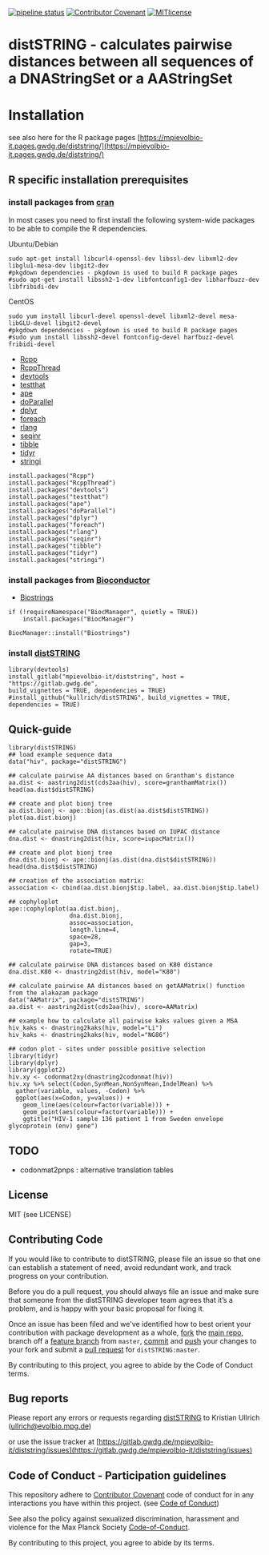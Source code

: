 [![pipeline status](https://gitlab.gwdg.de/mpievolbio-it/diststring/badges/master/pipeline.svg)](https://gitlab.gwdg.de/mpievolbio-it/diststring/-/commits/master)
[![Contributor Covenant](https://img.shields.io/badge/Contributor%20Covenant-v2.0%20adopted-ff69b4.svg)](CODE_OF_CONDUCT.md)
[![MITlicense](http://img.shields.io/badge/license-MIT-brightgreen.svg)](http://opensource.org/licenses/MIT)


distSTRING - calculates pairwise distances between all sequences of a DNAStringSet or a AAStringSet
=========

# Installation

see also here for the R package pages [https://mpievolbio-it.pages.gwdg.de/diststring/](https://mpievolbio-it.pages.gwdg.de/diststring/)

## R specific installation prerequisites

### install packages from [cran](https://cran.r-project.org/web/packages/index.html)

In most cases you need to first install the following system-wide packages to be able to compile the R dependencies.

Ubuntu/Debian

```
sudo apt-get install libcurl4-openssl-dev libssl-dev libxml2-dev libglu1-mesa-dev libgit2-dev
#pkgdown dependencies - pkgdown is used to build R package pages
#sudo apt-get install libssh2-1-dev libfontconfig1-dev libharfbuzz-dev libfribidi-dev
```

CentOS

```
sudo yum install libcurl-devel openssl-devel libxml2-devel mesa-libGLU-devel libgit2-devel
#pkgdown dependencies - pkgdown is used to build R package pages
#sudo yum install libssh2-devel fontconfig-devel harfbuzz-devel fribidi-devel
```

- [Rcpp](https://cran.r-project.org/web/packages/Rcpp/index.html)
- [RcppThread](https://cran.r-project.org/web/packages/RcppThread/index.html)
- [devtools](https://cran.r-project.org/web/packages/devtools/index.html)
- [testthat](https://cran.r-project.org/web/packages/testthat/index.html)
- [ape](https://cran.r-project.org/web/packages/ape/index.html)
- [doParallel](https://cran.r-project.org/web/packages/doParallel/index.html)
- [dplyr](https://cran.r-project.org/web/packages/dplyr/index.html)
- [foreach](https://cran.r-project.org/web/packages/foreach/index.html)
- [rlang](https://cran.r-project.org/web/packages/rlang/index.html)
- [seqinr](https://cran.r-project.org/web/packages/seqinr/index.html)
- [tibble](https://cran.r-project.org/web/packages/tibble/index.html)
- [tidyr](https://cran.r-project.org/web/packages/tidyr/index.html)
- [stringi](https://cran.r-project.org/web/packages/stringi/index.html)

```
install.packages("Rcpp")
install.packages("RcppThread")
install.packages("devtools")
install.packages("testthat")
install.packages("ape")
install.packages("doParallel")
install.packages("dplyr")
install.packages("foreach")
install.packages("rlang")
install.packages("seqinr")
install.packages("tibble")
install.packages("tidyr")
install.packages("stringi")
```

### install packages from [Bioconductor](https://www.bioconductor.org/)

- [Biostrings](http://bioconductor.org/packages/release/bioc/html/Biostrings.html)

```
if (!requireNamespace("BiocManager", quietly = TRUE))
    install.packages("BiocManager")

BiocManager::install("Biostrings")
```

### install [distSTRING](https://gitlab.gwdg.de/mpievolbio-it/diststring)

```
library(devtools)
install_gitlab("mpievolbio-it/diststring", host = "https://gitlab.gwdg.de",
build_vignettes = TRUE, dependencies = TRUE)
#install_github("kullrich/distSTRING", build_vignettes = TRUE, dependencies = TRUE)
```

## Quick-guide

```
library(distSTRING)
## load example sequence data
data("hiv", package="distSTRING")

## calculate pairwise AA distances based on Grantham's distance
aa.dist <- aastring2dist(cds2aa(hiv), score=granthamMatrix())
head(aa.dist$distSTRING)

## create and plot bionj tree
aa.dist.bionj <- ape::bionj(as.dist(aa.dist$distSTRING))
plot(aa.dist.bionj)

## calculate pairwise DNA distances based on IUPAC distance
dna.dist <- dnastring2dist(hiv, score=iupacMatrix())

## create and plot bionj tree
dna.dist.bionj <- ape::bionj(as.dist(dna.dist$distSTRING))
head(dna.dist$distSTRING)

## creation of the association matrix:
association <- cbind(aa.dist.bionj$tip.label, aa.dist.bionj$tip.label)

## cophyloplot
ape::cophyloplot(aa.dist.bionj,
                 dna.dist.bionj,
                 assoc=association,
                 length.line=4,
                 space=28,
                 gap=3,
                 rotate=TRUE)

## calculate pairwise DNA distances based on K80 distance
dna.dist.K80 <- dnastring2dist(hiv, model="K80")

## calculate pairwise AA distances based on getAAMatrix() function from the alakazam package
data("AAMatrix", package="distSTRING")
aa.dist <- aastring2dist(cds2aa(hiv), score=AAMatrix)

## example how to calculate all pairwise kaks values given a MSA
hiv_kaks <- dnastring2kaks(hiv, model="Li")
hiv_kaks <- dnastring2kaks(hiv, model="NG86")

## codon plot - sites under possible positive selection
library(tidyr)
library(dplyr)
library(ggplot2)
hiv.xy <- codonmat2xy(dnastring2codonmat(hiv))
hiv.xy %>% select(Codon,SynMean,NonSynMean,IndelMean) %>%
  gather(variable, values, -Codon) %>% 
  ggplot(aes(x=Codon, y=values)) + 
    geom_line(aes(colour=factor(variable))) + 
    geom_point(aes(colour=factor(variable))) + 
    ggtitle("HIV-1 sample 136 patient 1 from Sweden envelope glycoprotein (env) gene")
```

## TODO

- codonmat2pnps : alternative translation tables

## License

MIT (see LICENSE)

## Contributing Code

If you would like to contribute to distSTRING, please file an issue so that one can establish a statement of need, avoid redundant work, and track progress on your contribution.

Before you do a pull request, you should always file an issue and make sure that someone from the distSTRING developer team agrees that it’s a problem, and is happy with your basic proposal for fixing it.

Once an issue has been filed and we've identified how to best orient your contribution with package development as a whole, [fork](https://docs.github.com/en/github/getting-started-with-github/fork-a-repo) the [main repo](https://gitlab.gwdg.de/mpievolbio-it/diststring.git), branch off a [feature branch](https://docs.github.com/en/github/collaborating-with-issues-and-pull-requests/about-branches) from `master`, [commit](https://docs.github.com/en/desktop/contributing-and-collaborating-using-github-desktop/committing-and-reviewing-changes-to-your-project) and [push](https://docs.github.com/en/github/using-git/pushing-commits-to-a-remote-repository) your changes to your fork and submit a [pull request](https://docs.github.com/en/github/collaborating-with-issues-and-pull-requests/proposing-changes-to-your-work-with-pull-requests) for `distSTRING:master`.

By contributing to this project, you agree to abide by the Code of Conduct terms.

## Bug reports

Please report any errors or requests regarding [distSTRING](https://gitlab.gwdg.de/mpievolbio-it/diststring) to Kristian Ullrich (ullrich@evolbio.mpg.de)

or use the issue tracker at [https://gitlab.gwdg.de/mpievolbio-it/diststring/issues](https://gitlab.gwdg.de/mpievolbio-it/diststring/issues)

## Code of Conduct - Participation guidelines

This repository adhere to [Contributor Covenant](http://contributor-covenant.org) code of conduct for in any interactions you have within this project. (see [Code of Conduct](https://gitlab.gwdg.de/mpievolbio-it/diststring/-/blob/master/CODE_OF_CONDUCT.md))

See also the policy against sexualized discrimination, harassment and violence for the Max Planck Society [Code-of-Conduct](https://www.mpg.de/11961177/code-of-conduct-en.pdf).

By contributing to this project, you agree to abide by its terms.
